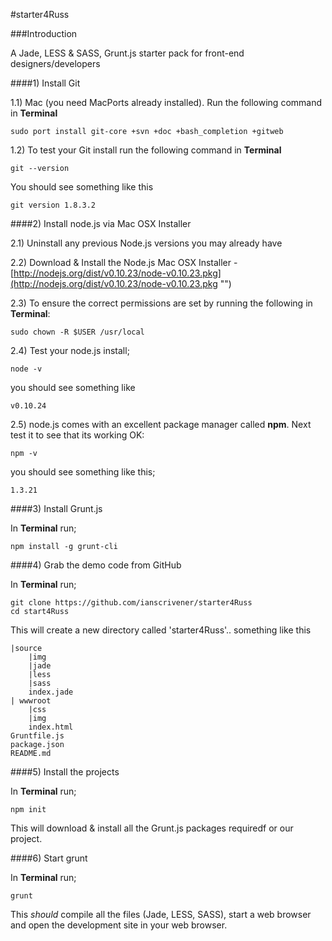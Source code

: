 #starter4Russ


###Introduction

A Jade, LESS &amp; SASS, Grunt.js starter pack for front-end designers/developers



####1) Install Git

1.1) Mac (you need MacPorts already installed). Run the following command in **Terminal**


    sudo port install git-core +svn +doc +bash_completion +gitweb 


1.2) To test your Git install run the following command in **Terminal** 

    git --version
    
You should see something like this

    git version 1.8.3.2
    

####2) Install node.js via Mac OSX Installer

2.1) Uninstall any previous Node.js versions you may already have


2.2) Download & Install the Node.js Mac OSX Installer - [http://nodejs.org/dist/v0.10.23/node-v0.10.23.pkg](http://nodejs.org/dist/v0.10.23/node-v0.10.23.pkg "")

2.3) To ensure the correct permissions are set by running the following in **Terminal**:

    sudo chown -R $USER /usr/local


2.4) Test your node.js install;

    node -v
    
you should see something like

    v0.10.24

2.5) node.js comes with an excellent package manager called **npm**. Next test it to see that its working OK:

    npm -v
    
you should see something like this;

    1.3.21
    
####3) Install Grunt.js

In **Terminal** run;

    npm install -g grunt-cli


####4) Grab the demo code from GitHub

In **Terminal** run;

    git clone https://github.com/ianscrivener/starter4Russ
    cd start4Russ



This will create a new directory called 'starter4Russ'.. something like this

    |source
        |img
        |jade
        |less
        |sass
        index.jade
    | wwwroot
        |css
        |img
        index.html
    Gruntfile.js
    package.json
    README.md        
    
####5) Install the projects


In **Terminal** run;
    
    npm init
    
This will download & install all the Grunt.js packages requiredf or our project.

####6) Start grunt

In **Terminal** run;
    
    grunt
    
This *should* compile all the files (Jade, LESS, SASS), start a web browser and open the development site in your web browser.


    



